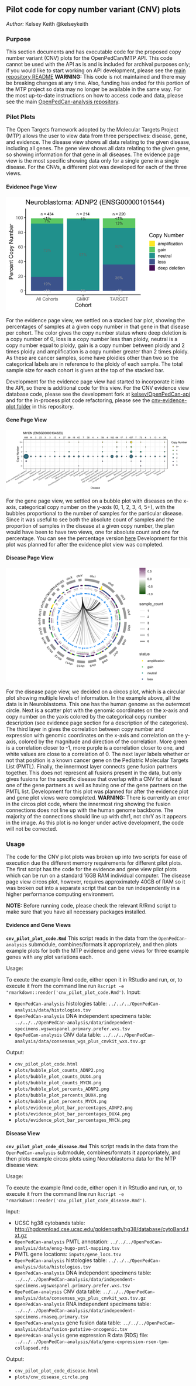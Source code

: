 ## Pilot code for copy number variant (CNV) plots
*Author:* Kelsey Keith @kelseykeith

### Purpose

This section documents and has executable code for the proposed copy number variant (CNV) plots for the OpenPedCan/MTP API. 
This code cannot be used with the API as is and is included for archival purposes only; if you would like to start working on API development, please see the [main repository README](https://github.com/PediatricOpenTargets/OpenPedCan-unfinished-development) 
**WARNING:** This code is not maintained and there may be breaking changes at any time. 
Also, funding has ended for this portion of the MTP project so data may no longer be available in the same way. 
For the most up-to-date instructions on how to access code and data, please see the main [OpenPedCan-analysis repository](https://github.com/PediatricOpenTargets/OpenPedCan-analysis).

### Pilot Plots

The Open Targets framework adopted by the Molecular Targets Project (MTP) allows the user to view data from three perspectives: disease, gene, and evidence. 
The disease view shows all data relating to the given disease, including all genes. 
The gene view shows all data relating to the given gene, so showing information for that gene in all diseases. 
The evidence page view is the most specific showing data only for a single gene in a single disease.
For the CNVs, a different plot was developed for each of the three views.

#### Evidence Page View

![Figure 1. Example pilot plot for the MTP evidence page view showing a stacked bar plot with the percentages of samples at each copy number in the given cohort on the x-axis](plots/final_pilot_plots/evidence_page_view_stacked_bar_plot.png)

For the evidence page view, we settled on a stacked bar plot, showing the percentages of samples at a given copy number in that gene in that disease per cohort. 
The color gives the copy number status where deep deletion is a copy number of 0, loss is a copy number less than ploidy, neutral is a copy number equal to ploidy, gain is a copy number between ploidy and 2 times ploidy and amplification is a copy number greater than 2 times ploidy. As these are cancer samples, some have ploidies other than two so the categorical labels are in reference to the ploidy of each sample. 
The total sample size for each cohort is given at the top of the stacked bar.

Development for the evidence page view had started to incorporate it into the API, so there is additional code for this view. 
For the CNV evidence view database code, please see the development fork at [kelsey/OpenPedCan-api](https://github.com/kelseykeith/OpenPedCan-api/tree/cnv-db) and for the in-process plot code refactoring, please see the [cnv-evidence-plot folder](../cnv-evidence-plot) in this repository.

#### Gene Page View

![Figure 2. Example pilot plot for the MTP evidence page view showing a bubble bar plot with pediatric cancers on the x-axis, the copy number on the y-axis and colored by the copy number.](plots/final_pilot_plots/gene_page_view_bubble_plot_counts_MYCN.png)

For the gene page view, we settled on a bubble plot with diseases on the x-axis, categorical copy number on the y-axis (0, 1, 2, 3, 4, 5+), with the bubbles proportional to the number of samples for the particular disease. 
Since it was useful to see both the absolute count of samples and the proportion of samples in the disease at a given copy number, the plan would have been to have two views, one for absolute count and one for percentage. 
You can see the percentage version [here](plots/final_pilot_plots/gene_page_view_bubble_plot_percents_MYCN.png)
Development for this plot was planned for after the evidence plot view was completed.

#### Disease Page View

![Figure 3. Example pilot plot for the MTP disease page view showing a circos plot for the Neuroblastoma data from OpenPedCan-analysis. Please see following paragraph for an extended description of all the layers in the circos plot.](plots/final_pilot_plots/disease_page_view_circos_plot.png)

For the disease page view, we decided on a circos plot, which is a circular plot showing multiple levels of information. 
In the example above, all the data is in Neuroblastoma.
This one has the human genome as the outermost circle.
Next is a scatter plot with the genomic coordinates on the x-axis and copy number on the yaxis colored by the categorical copy number description (see evidence page section for a description of the categories).
The third layer in gives the correlation between copy number and expression with genomic coordinates on the x-axis and correlation on the y-axis, colored by the magnitude and direction of the correlation.
More green is a correlation closer to -1, more purple is a correlation closer to one, and white values are close to a correlation of 0.
The next layer labels whether or not that position is a known cancer gene on the Pediatric Molecular Targets List (PMTL).
Finally, the innermost layer connects gene fusion partners together. 
This does not represent all fusions present in the data, but only gives fusions for the specific disease that overlap with a CNV for at least one of the gene partners as well as having one of the gene partners on the PMTL list.
Development for this plot was planned for after the evidence plot and gene plot views were completed.
**WARNING:** There is currently an error in the circos plot code, where the innermost ring showing the fusion connections does not line up with the human genome backbone. 
The majority of the connections should line up with chr1, not chrY as it appears in the image.
As this plot is no longer under active development, the code will not be corrected.

### Usage

The code for the CNV pilot plots was broken up into two scripts for ease of execution due the different memory requirements for different pilot plots. 
The first script has the code for the evidence and gene view pilot plots which can be run on a standard 16GB RAM individual computer. 
The disease page view circos plot, however, requires approximately 40GB of RAM so it was broken out into a separate script that can be run independently in a higher performance computing environment.

**NOTE:** Before running code, please check the relevant R/Rmd script to make sure that you have all necessary packages installed.

#### Evidence and Gene Views

**`cnv_pilot_plot_code.Rmd`** This script reads in the data from the `OpenPedCan-analysis` submodule, combines/formats it appropriately, and then plots example plots for both the MTP evidence and gene views for three example genes with any plot variations each.

Usage:

To exeute the example Rmd code, either open it in RStudio and run, or, to execute it from the command line run `Rscript -e "rmarkdown::render('cnv_pilot_plot_code.Rmd')`.
Input:

- `OpenPedCan-analysis` histologies table: `../../../OpenPedCan-analysis/data/histologies.tsv`
- `OpenPedCan-analysis` DNA independent specimens table: `../../../OpenPedCan-analysis/data/independent-specimens.wgswxspanel.primary.prefer.wxs.tsv`
- `OpePedCan-analysis` CNV data table: `../../../OpenPedCan-analysis/data/consensus_wgs_plus_cnvkit_wxs.tsv.gz`

Output:

- `cnv_pilot_plot_code.html`
- `plots/bubble_plot_counts_ADNP2.png`
- `plots/bubble_plot_counts_DUX4.png` 
- `plots/bubble_plot_counts_MYCN.png`  
- `plots/bubble_plot_percents_ADNP2.png `  
- `plots/bubble_plot_percents_DUX4.png`
- `plots/bubble_plot_percents_MYCN.png`
- `plots/evidence_plot_bar_percentages_ADNP2.png`
- `plots/evidence_plot_bar_percentages_DUX4.png`
- `plots/evidence_plot_bar_percentages_MYCN.png`

#### Disease View

**`cnv_pilot_plot_code_disease.Rmd`** This script reads in the data from the `OpenPedCan-analysis` submodule, combines/formats it appropriately, and then plots example circos plots using Neuroblastoma data for the MTP disease view.

Usage:

To exeute the example Rmd code, either open it in RStudio and run, or, to execute it from the command line run `Rscript -e "rmarkdown::render('cnv_pilot_plot_code_disease.Rmd')`.

Input:

- UCSC hg38 cytobands table: <http://hgdownload.cse.ucsc.edu/goldenpath/hg38/database/cytoBand.txt.gz>
- `OpenPedCan-analysis` PMTL annotation: `../../../OpenPedCan-analysis/data/ensg-hugo-pmtl-mapping.tsv`
- PMTL gene locations: `inputs/gene_locs.tsv`
- `OpenPedCan-analysis` histologies table: `../../../OpenPedCan-analysis/data/histologies.tsv`
- `OpenPedCan-analysis` DNA independent specimens table: `../../../OpenPedCan-analysis/data/independent-specimens.wgswxspanel.primary.prefer.wxs.tsv`
- `OpePedCan-analysis` CNV data table: `../../../OpenPedCan-analysis/data/consensus_wgs_plus_cnvkit_wxs.tsv.gz`
- `OpenPedCan-analysis` RNA independent specimens table: `../../../OpenPedCan-analysis/data/independent-specimens.rnaseq.primary.tsv`
- `OpenPedCan-analysis` gene fusion data table: `../../../OpenPedCan-analysis/data/fusion-putative-oncogenic.tsv`
- `OpenPedCan-analysis` gene expression R data (RDS) file: `../../../OpenPedCan-analysis/data/gene-expression-rsem-tpm-collapsed.rds` 

Output:

- `cnv_pilot_plot_code_disease.html`
- `plots/cnv_disease_circle.png`


<br><br>
